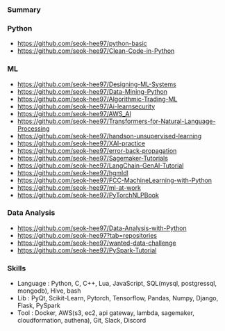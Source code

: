 ### Summary


### Python
- <https://github.com/seok-hee97/python-basic>
- <https://github.com/seok-hee97/Clean-Code-in-Python>

### ML
- <https://github.com/seok-hee97/Designing-ML-Systems>
- <https://github.com/seok-hee97/Data-Mining-Python>
- <https://github.com/seok-hee97/Algorithmic-Trading-ML>
- <https://github.com/seok-hee97/Ai-learnsecurity>
- <https://github.com/seok-hee97/AWS_AI>
- <https://github.com/seok-hee97/Transformers-for-Natural-Language-Processing>
- <https://github.com/seok-hee97/handson-unsupervised-learning>
- <https://github.com/seok-hee97/XAI-practice>
- <https://github.com/seok-hee97/error-back-propagation>
- <https://github.com/seok-hee97/Sagemaker-Tutorials>
- <https://github.com/seok-hee97/LangChain-GenAI-Tutorial>
- <https://github.com/seok-hee97/hgmldl>
- <https://github.com/seok-hee97/FCC-MachineLearning-with-Python>
- <https://github.com/seok-hee97/ml-at-work>
- <https://github.com/seok-hee97/PyTorchNLPBook>

### Data Analysis
- <https://github.com/seok-hee97/Data-Analysis-with-Python>
- <https://github.com/seok-hee97?tab=repositories>
- <https://github.com/seok-hee97/wanted-data-challenge>
- <https://github.com/seok-hee97/PySpark-Tutorial>




### Skills    
- Language : Python, C, C++, Lua, JavaScript, SQL(mysql, postgressql, mongodb), Hive, bash     
- Lib : PyQt, Scikit-Learn, Pytorch, Tensorflow, Pandas, Numpy, Django, Flask, PySpark     
- Tool : Docker, AWS(s3, ec2, api gateway, lambda, sagemaker, cloudformation, authena), Git, Slack, Discord         



